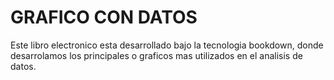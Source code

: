 # GRAFICO CON DATOS

Este libro electronico esta desarrollado bajo la tecnologia bookdown, donde desarrolamos los principales o graficos mas utilizados en el analisis de datos.
